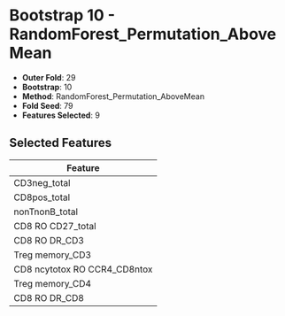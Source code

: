 # Bootstrap 10 - RandomForest_Permutation_AboveMean

- **Outer Fold**: 29
- **Bootstrap**: 10
- **Method**: RandomForest_Permutation_AboveMean
- **Fold Seed**: 79
- **Features Selected**: 9

## Selected Features

| Feature |
|---------|
| CD3neg_total |
| CD8pos_total |
| nonTnonB_total |
| CD8 RO CD27_total |
| CD8 RO DR_CD3 |
| Treg memory_CD3 |
| CD8 ncytotox RO CCR4_CD8ntox |
| Treg memory_CD4 |
| CD8 RO DR_CD8 |
